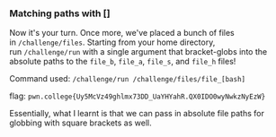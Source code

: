 ### Matching paths with []

Now it's your turn. Once more, we've placed a bunch of files in `/challenge/files`. Starting from your home directory, run `/challenge/run` with a single argument that bracket-globs into the absolute paths to the `file_b`, `file_a`, `file_s`, and `file_h` files!

Command used: 
`/challenge/run /challenge/files/file_[bash]`

flag: `pwn.college{Uy5McVz49ghlmx73DD_UaYHYahR.QX0IDO0wyNwkzNyEzW}`

Essentially, what I learnt is that we can pass in absolute file paths for globbing with square brackets as well. 

